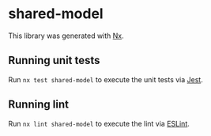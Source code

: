 # shared-model

This library was generated with [Nx](https://nx.dev).


## Running unit tests

Run `nx test shared-model` to execute the unit tests via [Jest](https://jestjs.io).


## Running lint

Run `nx lint shared-model` to execute the lint via [ESLint](https://eslint.org/).

